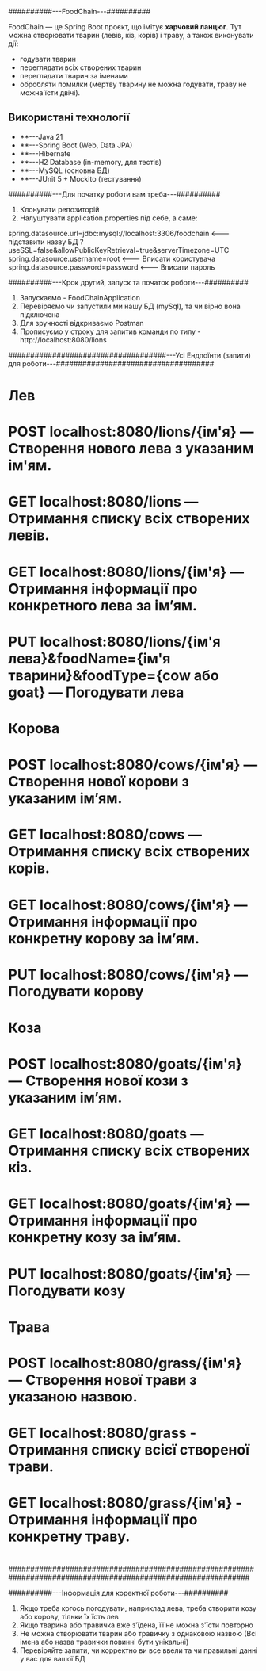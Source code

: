 ##########---FoodChain---##########

FoodChain — це Spring Boot проєкт, що імітує **харчовий ланцюг**.
Тут можна створювати тварин (левів, кіз, корів) і траву, а також виконувати дії:
- годувати тварин
- переглядати всіх створених тварин
- переглядати тварин за іменами
- обробляти помилки (мертву тварину не можна годувати, траву не можна їсти двічі).

## Використані технології
- **---Java 21
- **---Spring Boot            (Web, Data JPA)
- **---Hibernate
- **---H2 Database            (in-memory, для тестів)
- **---MySQL                  (основна БД)
- **---JUnit 5 + Mockito      (тестування)

##########---Для початку роботи вам треба---##########

1. Клонувати репозиторій
2. Налуштувати application.properties під себе, а саме:

spring.datasource.url=jdbc:mysql://localhost:3306/foodchain <--- підставити назву БД  ?useSSL=false&allowPublicKeyRetrieval=true&serverTimezone=UTC
spring.datasource.username=root       <--- Вписати користувача
spring.datasource.password=password   <--- Вписати пароль

##########---Крок другий, запуск та початок роботи---##########

1. Запускаємо - FoodChainApplication
2. Перевіряємо чи запустили ми нашу БД (mySql), та чи вірно вона підключена
3. Для зручності відкриваємо Postman
4. Прописуємо у строку для запитив команди по типу - http://localhost:8080/lions

####################################---Усі Ендпоїнти (запити) для роботи---####################################
#                                                                                                             #
# Лев                                                                                                         #
#     POST localhost:8080/lions/{ім'я} — Створення нового лева з указаним ім'ям.                              #
#      GET localhost:8080/lions — Отримання списку всіх створених левів.                                      #
#      GET localhost:8080/lions/{ім'я} — Отримання інформації про конкретного лева за ім’ям.                  #
#      PUT localhost:8080/lions/{ім'я лева}&foodName={ім'я тварини}&foodType={cow або goat} — Погодувати лева #
#                                                                                                             #
#                                                                                                             #
#  Корова                                                                                                     #
#      POST localhost:8080/cows/{ім'я} — Створення нової корови з указаним ім’ям.                             #
#      GET localhost:8080/cows — Отримання списку всіх створених корів.                                       #
#      GET localhost:8080/cows/{ім'я} — Отримання інформації про конкретну корову за ім’ям.                   #
#      PUT localhost:8080/cows/{ім'я} — Погодувати корову                                                     #
#                                                                                                             #
#                                                                                                             #
#  Коза                                                                                                       #
#      POST localhost:8080/goats/{ім'я} — Створення нової кози з указаним ім’ям.                              #
#      GET localhost:8080/goats — Отримання списку всіх створених кіз.                                        #
#      GET localhost:8080/goats/{ім'я} — Отримання інформації про конкретну козу за ім’ям.                    #
#      PUT localhost:8080/goats/{ім'я} — Погодувати козу                                                      #
#                                                                                                             #
#                                                                                                             #
#  Трава                                                                                                      #
#      POST localhost:8080/grass/{ім'я} — Створення нової трави з указаною назвою.                            #
#      GET localhost:8080/grass - Отримання списку всієї створеної трави.                                     #
#      GET localhost:8080/grass/{ім'я} - Отримання інформації про конкретну траву.                            #
#                                                                                                             #
###############################################################################################################

##########---Інформація для коректної роботи---##########
1. Якщо треба когось погодувати, наприклад лева, треба створити козу або корову, тільки їх їсть лев
2. Якщо тварина або травичка вже з'їдена, її не можна з'їсти повторно
3. Не можна створювати тварин або травичку з однаковою назвою (Всі імена або назва травички повинні бути унікальні)
4. Перевіряйте запити, чи корректно ви все ввели та чи правильні данні у вас для вашої БД
